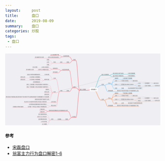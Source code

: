 ```yaml
---
layout:     post
title:      盘口
date:       2019-08-09
summary:    盘口
categories: 炒股
tags:
 - 盘口
---
```


![视觉卡片][1]

#### 参考

+ [宋磊盘口][2]
+ [翁富主力行为盘口解密1-6][3]

[1]: https://raw.githubusercontent.com/3xp10it/pic/master/盘口.png
[2]: http://www.5xcg.com/
[3]: https://book.douban.com/subject_search?search_text=%E4%B8%BB%E5%8A%9B%E8%A1%8C%E4%B8%BA%E7%9B%98%E5%8F%A3%E8%A7%A3%E5%AF%86&cat=1001

